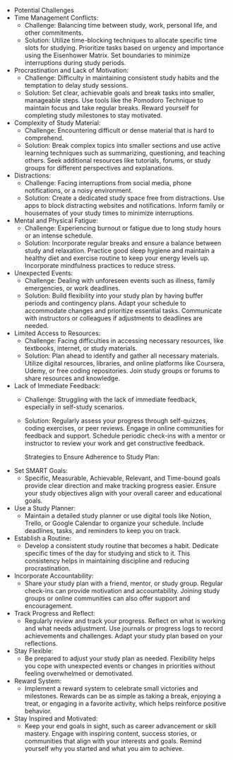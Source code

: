 - Potential Challenges
- Time Management Conflicts:
	- Challenge: Balancing time between study, work, personal life, and other commitments.
	- Solution: Utilize time-blocking techniques to allocate specific time slots for studying. Prioritize tasks based on urgency and importance using the Eisenhower Matrix. Set boundaries to minimize interruptions during study periods.
- Procrastination and Lack of Motivation:
	- Challenge: Difficulty in maintaining consistent study habits and the temptation to delay study sessions.
	- Solution: Set clear, achievable goals and break tasks into smaller, manageable steps. Use tools like the Pomodoro Technique to maintain focus and take regular breaks. Reward yourself for completing study milestones to stay motivated.
- Complexity of Study Material:
	- Challenge: Encountering difficult or dense material that is hard to comprehend.
	- Solution: Break complex topics into smaller sections and use active learning techniques such as summarizing, questioning, and teaching others. Seek additional resources like tutorials, forums, or study groups for different perspectives and explanations.
- Distractions:
	- Challenge: Facing interruptions from social media, phone notifications, or a noisy environment.
	- Solution: Create a dedicated study space free from distractions. Use apps to block distracting websites and notifications. Inform family or housemates of your study times to minimize interruptions.
- Mental and Physical Fatigue:
	- Challenge: Experiencing burnout or fatigue due to long study hours or an intense schedule.
	- Solution: Incorporate regular breaks and ensure a balance between study and relaxation. Practice good sleep hygiene and maintain a healthy diet and exercise routine to keep your energy levels up. Incorporate mindfulness practices to reduce stress.
- Unexpected Events:
	- Challenge: Dealing with unforeseen events such as illness, family emergencies, or work deadlines.
	- Solution: Build flexibility into your study plan by having buffer periods and contingency plans. Adapt your schedule to accommodate changes and prioritize essential tasks. Communicate with instructors or colleagues if adjustments to deadlines are needed.
- Limited Access to Resources:
	- Challenge: Facing difficulties in accessing necessary resources, like textbooks, internet, or study materials.
	- Solution: Plan ahead to identify and gather all necessary materials. Utilize digital resources, libraries, and online platforms like Coursera, Udemy, or free coding repositories. Join study groups or forums to share resources and knowledge.
- Lack of Immediate Feedback:
	- Challenge: Struggling with the lack of immediate feedback, especially in self-study scenarios.
	- Solution: Regularly assess your progress through self-quizzes, coding exercises, or peer reviews. Engage in online communities for feedback and support. Schedule periodic check-ins with a mentor or instructor to review your work and get constructive feedback.
	  
	  Strategies to Ensure Adherence to Study Plan:
- Set SMART Goals:
	- Specific, Measurable, Achievable, Relevant, and Time-bound goals provide clear direction and make tracking progress easier. Ensure your study objectives align with your overall career and educational goals.
- Use a Study Planner:
	- Maintain a detailed study planner or use digital tools like Notion, Trello, or Google Calendar to organize your schedule. Include deadlines, tasks, and reminders to keep you on track.
- Establish a Routine:
	- Develop a consistent study routine that becomes a habit. Dedicate specific times of the day for studying and stick to it. This consistency helps in maintaining discipline and reducing procrastination.
- Incorporate Accountability:
	- Share your study plan with a friend, mentor, or study group. Regular check-ins can provide motivation and accountability. Joining study groups or online communities can also offer support and encouragement.
- Track Progress and Reflect:
	- Regularly review and track your progress. Reflect on what is working and what needs adjustment. Use journals or progress logs to record achievements and challenges. Adapt your study plan based on your reflections.
- Stay Flexible:
	- Be prepared to adjust your study plan as needed. Flexibility helps you cope with unexpected events or changes in priorities without feeling overwhelmed or demotivated.
- Reward System:
	- Implement a reward system to celebrate small victories and milestones. Rewards can be as simple as taking a break, enjoying a treat, or engaging in a favorite activity, which helps reinforce positive behavior.
- Stay Inspired and Motivated:
	- Keep your end goals in sight, such as career advancement or skill mastery. Engage with inspiring content, success stories, or communities that align with your interests and goals. Remind yourself why you started and what you aim to achieve.